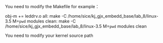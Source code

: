 You need to modify the Makefile
for example：

obj-m += leddrv.o
all:
	make -C /home/sice/kj_gjx_embedd_base/lab_8/linux-3.5 M=`pwd` modules
clean:
	make -C /home/sice/kj_gjx_embedd_base/lab_8/linux-3.5 M=`pwd` modules clean
  
 You need to modify your kernel source path
